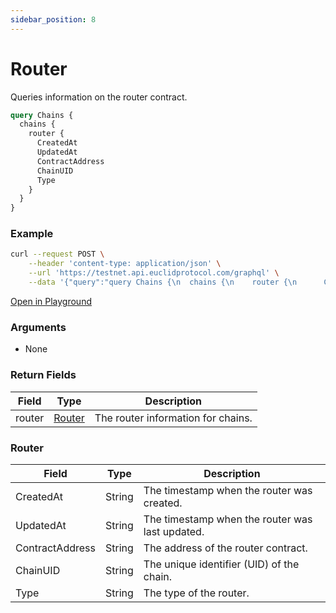 ```yaml
---
sidebar_position: 8
---
```


# Router

Queries information on the router contract.

```graphql
query Chains {
  chains {
    router {
      CreatedAt
      UpdatedAt
      ContractAddress
      ChainUID
      Type
    }
  }
}

```

### Example

```bash
curl --request POST \
    --header 'content-type: application/json' \
    --url 'https://testnet.api.euclidprotocol.com/graphql' \
    --data '{"query":"query Chains {\n  chains {\n    router {\n      CreatedAt\n      UpdatedAt\n      ContractAddress\n      ChainUID\n      Type\n    }\n  }\n}"}'
```

[Open in Playground](https://testnet.api.euclidprotocol.com?explorerURLState=N4IgJg9gxgrgtgUwHYBcQC4QEcYIE4CeABAMIAWAhgJZIDORwAOkkUVJTfUy60XhDBT4GzXrxJ4EFIWACCKUWKIBVAA5hpCOQp5iSEVHgpQUssGEm1aivRyTKAkgBEbvACoFVCVwF9FfpB8QABoQADcKPCoKACMAGwRaDBAQHyA)

### Arguments

- None

### Return Fields

| Field                  | Type   | Description                                             |
|------------------------|--------|---------------------------------------------------------|
| router                 | [Router](#router-1) | The router information for chains.                     |

### Router

| Field            | Type   | Description                               |
|------------------|--------|-------------------------------------------|
| CreatedAt        | String | The timestamp when the router was created. |
| UpdatedAt        | String | The timestamp when the router was last updated. |
| ContractAddress  | String | The address of the router contract.       |
| ChainUID         | String | The unique identifier (UID) of the chain. |
| Type             | String | The type of the router.                   |
